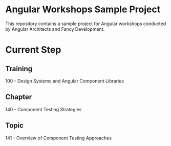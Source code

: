# Angular Workshops Sample Project

This repository contains a sample project for Angular workshops conducted by Angular Architects and Fancy Development.

# Current Step

## Training
100 - Design Systems and Angular Component Libraries

## Chapter
140 - Component Testing Strategies

## Topic
141 - Overview of Component Testing Approaches
